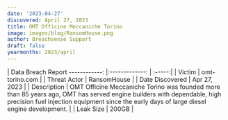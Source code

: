 ```yaml
---
date: '2023-04-27'
discovered: April 27, 2023
title: OMT Officine Meccaniche Torino
image: images/blog/RansomHouse.png
author: Breachsense Support
draft: false
yearmonths: 2023/april
---
```



| Data Breach Report
------------:     |:-------------:    | :-----:|
| Victim      | omt-torino.com      | 
| Threat Actor      | RansomHouse      | 
| Date Discovered      | Apr 27, 2023      | 
| Description      | OMT Officine Meccaniche Torino was founded more than 85 years ago, OMT has served engine builders with dependable, high precision fuel injection equipment since the early days of large diesel engine development.      | 
| Leak Size      | 200GB      | 

